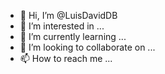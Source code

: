 - 👋 Hi, I’m @LuisDavidDB
- 👀 I’m interested in ...
- 🌱 I’m currently learning ...
- 💞️ I’m looking to collaborate on ...
- 📫 How to reach me ...

<!---
LuisDavidDB/LuisDavidDB is a ✨ special ✨ repository because its `README.md` (this file) appears on your GitHub profile.
You can click the Preview link to take a look at your changes.
--->
